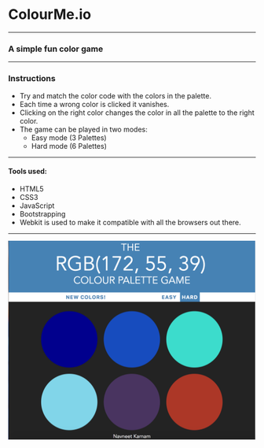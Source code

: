 # ColourMe.io
* * *
### A simple fun color game
* * *
### Instructions
- Try and match the color code with the colors in the palette.
- Each time a wrong color is clicked it vanishes.
- Clicking on the right color changes the color in all the palette to the right color.
- The game can be played in two modes: 
  * Easy mode (3 Palettes)
  * Hard mode (6 Palettes)
* * *

#### Tools used:
- HTML5
- CSS3
- JavaScript 
- Bootstrapping
- Webkit is used to make it compatible with all the browsers out there.

* * *

![screenshot](image/game.png)
